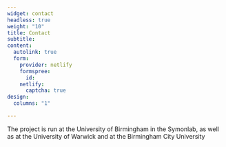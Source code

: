 ```yaml
---
widget: contact
headless: true
weight: "10"
title: Contact
subtitle: 
content:
  autolink: true
  form:
    provider: netlify
    formspree:
      id: 
    netlify:
      captcha: true
design:
  columns: "1"

---
```

The project is run at the University of Birmingham in the Symonlab, as well as at the University of Warwick and at the Birmingham City University